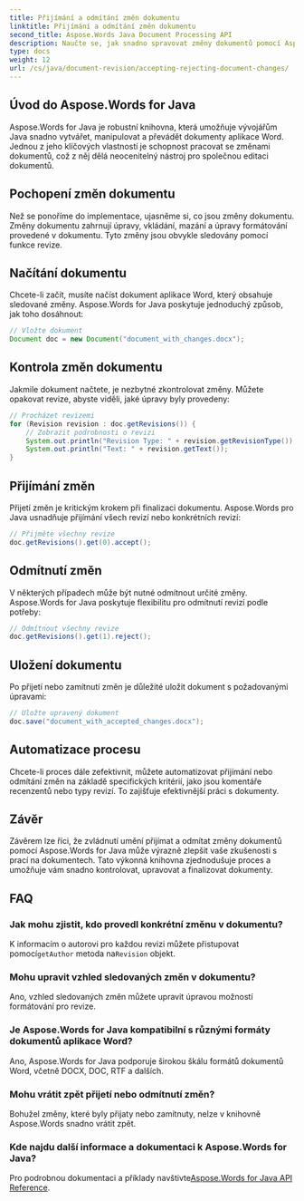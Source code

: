 ```yaml
---
title: Přijímání a odmítání změn dokumentu
linktitle: Přijímání a odmítání změn dokumentu
second_title: Aspose.Words Java Document Processing API
description: Naučte se, jak snadno spravovat změny dokumentů pomocí Aspose.Words for Java. Bezproblémově přijímat a odmítat revize.
type: docs
weight: 12
url: /cs/java/document-revision/accepting-rejecting-document-changes/
---
```


## Úvod do Aspose.Words for Java

Aspose.Words for Java je robustní knihovna, která umožňuje vývojářům Java snadno vytvářet, manipulovat a převádět dokumenty aplikace Word. Jednou z jeho klíčových vlastností je schopnost pracovat se změnami dokumentů, což z něj dělá neocenitelný nástroj pro společnou editaci dokumentů.

## Pochopení změn dokumentu

Než se ponoříme do implementace, ujasněme si, co jsou změny dokumentu. Změny dokumentu zahrnují úpravy, vkládání, mazání a úpravy formátování provedené v dokumentu. Tyto změny jsou obvykle sledovány pomocí funkce revize.

## Načítání dokumentu

Chcete-li začít, musíte načíst dokument aplikace Word, který obsahuje sledované změny. Aspose.Words for Java poskytuje jednoduchý způsob, jak toho dosáhnout:

```java
// Vložte dokument
Document doc = new Document("document_with_changes.docx");
```

## Kontrola změn dokumentu

Jakmile dokument načtete, je nezbytné zkontrolovat změny. Můžete opakovat revize, abyste viděli, jaké úpravy byly provedeny:

```java
// Procházet revizemi
for (Revision revision : doc.getRevisions()) {
    // Zobrazit podrobnosti o revizi
    System.out.println("Revision Type: " + revision.getRevisionType());
    System.out.println("Text: " + revision.getText());
}
```

## Přijímání změn

Přijetí změn je kritickým krokem při finalizaci dokumentu. Aspose.Words pro Java usnadňuje přijímání všech revizí nebo konkrétních revizí:

```java
// Přijměte všechny revize
doc.getRevisions().get(0).accept();
```

## Odmítnutí změn

V některých případech může být nutné odmítnout určité změny. Aspose.Words for Java poskytuje flexibilitu pro odmítnutí revizí podle potřeby:

```java
// Odmítnout všechny revize
doc.getRevisions().get(1).reject();
```

## Uložení dokumentu

Po přijetí nebo zamítnutí změn je důležité uložit dokument s požadovanými úpravami:

```java
// Uložte upravený dokument
doc.save("document_with_accepted_changes.docx");
```

## Automatizace procesu

Chcete-li proces dále zefektivnit, můžete automatizovat přijímání nebo odmítání změn na základě specifických kritérií, jako jsou komentáře recenzentů nebo typy revizí. To zajišťuje efektivnější práci s dokumenty.

## Závěr

Závěrem lze říci, že zvládnutí umění přijímat a odmítat změny dokumentů pomocí Aspose.Words for Java může výrazně zlepšit vaše zkušenosti s prací na dokumentech. Tato výkonná knihovna zjednodušuje proces a umožňuje vám snadno kontrolovat, upravovat a finalizovat dokumenty.

## FAQ

### Jak mohu zjistit, kdo provedl konkrétní změnu v dokumentu?

 K informacím o autorovi pro každou revizi můžete přistupovat pomocí`getAuthor` metoda na`Revision` objekt.

### Mohu upravit vzhled sledovaných změn v dokumentu?

Ano, vzhled sledovaných změn můžete upravit úpravou možností formátování pro revize.

### Je Aspose.Words for Java kompatibilní s různými formáty dokumentů aplikace Word?

Ano, Aspose.Words for Java podporuje širokou škálu formátů dokumentů Word, včetně DOCX, DOC, RTF a dalších.

### Mohu vrátit zpět přijetí nebo odmítnutí změn?

Bohužel změny, které byly přijaty nebo zamítnuty, nelze v knihovně Aspose.Words snadno vrátit zpět.

### Kde najdu další informace a dokumentaci k Aspose.Words for Java?

 Pro podrobnou dokumentaci a příklady navštivte[Aspose.Words for Java API Reference](https://reference.aspose.com/words/java/).